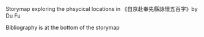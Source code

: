 Storymap exploring the phsycical locations in 《自京赴奉先縣詠懷五百字》by Du Fu

Bibliography is at the bottom of the storymap
